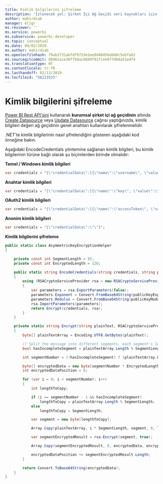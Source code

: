 ```yaml
---
title: Kimlik bilgilerini şifreleme
description: 'İzlenecek yol: Şirket İçi Ağ Geçidi veri kaynakları için kimlik bilgilerini şifreleme'
author: mahirdiab
manager: eligr
ms.reviewer: ''
ms.service: powerbi
ms.subservice: powerbi-developer
ms.topic: conceptual
ms.date: 04/02/2019
ms.author: mahirdiab
ms.openlocfilehash: 79ab3731abfdf972de1ee9d40456ebb0c5ebfa62
ms.sourcegitcommit: 80961ace38ff9dac6699f81fcee0f7d88a51edf4
ms.translationtype: HT
ms.contentlocale: tr-TR
ms.lasthandoff: 02/13/2019
ms.locfileid: "56223525"
---
```

# <a name="encrypt-credentials"></a>Kimlik bilgilerini şifreleme
[Power BI Rest API'sini](https://docs.microsoft.com/rest/api/power-bi/) kullanarak **kurumsal şirket içi ağ geçidinin** altında [Create Datasource](https://docs.microsoft.com/rest/api/power-bi/gateways/createdatasource) veya [Update Datasource](https://docs.microsoft.com/rest/api/power-bi/gateways/updatedatasource) çağrısı yaptığınızda, kimlik bilgileri değeri ağ geçidinin genel anahtarı kullanılarak şifrelenmelidir.

.NET'te kimlik bilgilerinin nasıl şifrelendiğini gösteren aşağıdaki kod örneğine bakın.

Aşağıdaki EncodeCredentials yöntemine sağlanan kimlik bilgileri, bu kimlik bilgilerinin türüne bağlı olarak şu biçimlerden birinde olmalıdır:

**Temel / Windows kimlik bilgileri**
```csharp
var credentials = "{\"credentialData\":[{\"name\":\"username\", \"value\":\"john\"},{\"name\":\"password\", \"value\":\"*****\"}]}";
```

**Anahtar kimlik bilgileri**
```csharp
var credentials = "{\"credentialData\":[{\"name\":\"key\", \"value\":\"ec....LA=\"}]}";
```

**OAuth2 kimlik bilgileri**
```csharp
var credentials = "{\"credentialData\":[{\"name\":\"accessToken\", \"value\":\"eyJ0....fwtQ\"}]}";
```


**Anonim kimlik bilgileri**
```csharp
var credentials = "{\"credentialData\":\"\"}";
```

**Kimlik bilgilerini şifreleme**
```csharp
public static class AsymmetricKeyEncryptionHelper
{

    private const int SegmentLength = 85;
    private const int EncryptedLength = 128;

    public static string EncodeCredentials(string credentials, string publicKeyExponent, string publicKeyModulus)
    {
        using (RSACryptoServiceProvider rsa = new RSACryptoServiceProvider(EncryptedLength * 8))
        {
            var parameters = rsa.ExportParameters(false);
            parameters.Exponent = Convert.FromBase64String(publicKeyExponent);
            parameters.Modulus = Convert.FromBase64String(publicKeyModulus);
            rsa.ImportParameters(parameters);
            return Encrypt(credentials, rsa);
        }
    }

    private static string Encrypt(string plainText, RSACryptoServiceProvider rsa)
    {
        byte[] plainTextArray = Encoding.UTF8.GetBytes(plainText);

        // Split the message into different segments, each segment's length is 85. So the result may be 85,85,85,20.
        bool hasIncompleteSegment = plainTextArray.Length % SegmentLength != 0;

        int segmentNumber = (!hasIncompleteSegment) ? (plainTextArray.Length / SegmentLength) : ((plainTextArray.Length / SegmentLength) + 1);

        byte[] encryptedData = new byte[segmentNumber * EncryptedLength];
        int encryptedDataPosition = 0;

        for (var i = 0; i < segmentNumber; i++)
        {
            int lengthToCopy;

            if (i == segmentNumber - 1 && hasIncompleteSegment)
                lengthToCopy = plainTextArray.Length % SegmentLength;
            else
                lengthToCopy = SegmentLength;

            var segment = new byte[lengthToCopy];

            Array.Copy(plainTextArray, i * SegmentLength, segment, 0, lengthToCopy);

            var segmentEncryptedResult = rsa.Encrypt(segment, true);

            Array.Copy(segmentEncryptedResult, 0, encryptedData, encryptedDataPosition, segmentEncryptedResult.Length);

            encryptedDataPosition += segmentEncryptedResult.Length;
        }

        return Convert.ToBase64String(encryptedData);
    }
}
```
